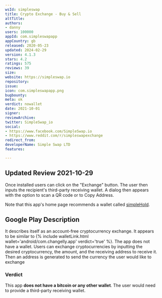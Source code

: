 ```yaml
---
wsId: simpleswap
title: Crypto Exchange - Buy & Sell
altTitle: 
authors:
- danny
users: 100000
appId: com.simpleswapapp
appCountry: gb
released: 2020-05-23
updated: 2024-02-29
version: 4.1.3
stars: 4.2
ratings: 575
reviews: 39
size: 
website: https://simpleswap.io
repository: 
issue: 
icon: com.simpleswapapp.png
bugbounty: 
meta: ok
verdict: nowallet
date: 2021-10-01
signer: 
reviewArchive: 
twitter: SimpleSwap_io
social:
- https://www.facebook.com/SimpleSwap.io
- https://www.reddit.com/r/simpleswapexchange
redirect_from: 
developerName: Simple Swap LTD
features: 

---
```


## Updated Review 2021-10-29

Once installed users can click on the "Exchange" button. The user then inputs the recipient's third-party receiving wallet. A dialog then appears with the option to scan a QR code or to Copy Address. 

Note that this app's home page recommends a wallet called [simpleHold](https://simplehold.io). 

## Google Play Description

It describes itself as an account-free cryptocurrency exchange. It appears to be similar to {% include walletLink.html wallet='android/com.changelly.app' verdict='true' %}. The app does not have a wallet. Users can exchange cryptocurrencies by inputting the desired cryptocurrency, the amount, and the receiving address to receive it. Then an address is generated to send the currency the user would like to exchange

### Verdict

This app **does not have a bitcoin or any other wallet**. The user would need to provide a third-party receiving wallet.

